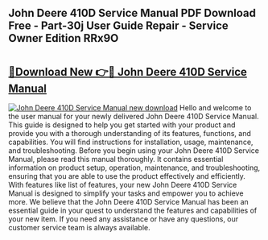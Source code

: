 ## John Deere 410D Service Manual PDF Download Free - Part-30j User Guide Repair - Service Owner Edition RRx9O

# <h2><a href="http://bc92288.oget.top/?id=John+Deere+410D+Service+Manual">🔗Download New 👉🔴 John Deere 410D Service Manual</a></h2>

[![John Deere 410D Service Manual new download](https://i.imgur.com/5g1atiW.png)](http://bc92288.oget.top/?id=John+Deere+410D+Service+Manual)
Hello and welcome to the user manual for your newly delivered John Deere 410D Service Manual. This guide is designed to help you get started with your product and provide you with a thorough understanding of its features, functions, and capabilities. You will find instructions for installation, usage, maintenance, and troubleshooting. Before you begin using your John Deere 410D Service Manual, please read this manual thoroughly. It contains essential information on product setup, operation, maintenance, and troubleshooting, ensuring that you are able to use the product effectively and efficiently. With features like list of features, your new John Deere 410D Service Manual is designed to simplify your tasks and empower you to achieve more. We believe that the John Deere 410D Service Manual has been an essential guide in your quest to understand the features and capabilities of your new item. If you need any assistance or have any questions, our customer service team is always available.
